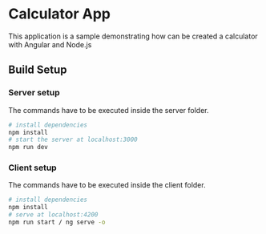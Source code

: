 # Calculator App

This application is a sample demonstrating how can be created a calculator with Angular and Node.js

## Build Setup

### Server setup

The commands have to be executed inside the server folder.

```bash
# install dependencies
npm install
# start the server at localhost:3000
npm run dev
```

### Client setup

The commands have to be executed inside the client folder.

```bash
# install dependencies
npm install
# serve at localhost:4200
npm run start / ng serve -o
```
